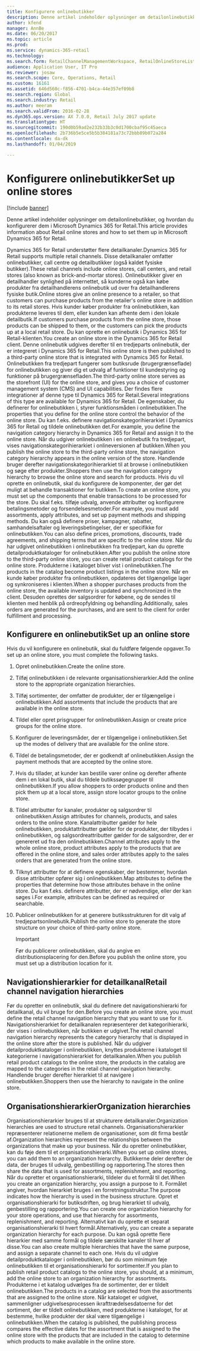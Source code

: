 ```yaml
---
title: Konfigurere onlinebutikker
description: Denne artikel indeholder oplysninger om detailonlinebutikker, og hvordan du konfigurerer dem i Microsoft Dynamics 365 for Retail.
author: kfend
manager: AnnBe
ms.date: 06/20/2017
ms.topic: article
ms.prod: 
ms.service: dynamics-365-retail
ms.technology: 
ms.search.form: RetailChannelManagementWorkspace, RetailOnlineStoreList
audience: Application User, IT Pro
ms.reviewer: josaw
ms.search.scope: Core, Operations, Retail
ms.custom: 16161
ms.assetid: 646d560c-f856-4701-b4ca-44e357ef09b8
ms.search.region: Global
ms.search.industry: Retail
ms.author: meeram
ms.search.validFrom: 2016-02-28
ms.dyn365.ops.version: AX 7.0.0, Retail July 2017 update
ms.translationtype: HT
ms.sourcegitcommit: 190d0b59ad2e232b33b3c0d1700cbaf95c45aeca
ms.openlocfilehash: 2b736b5e5ce5b5b384181a73c72bbb89b072a284
ms.contentlocale: da-dk
ms.lasthandoff: 01/04/2019

---
```


# <a name="set-up-online-stores"></a><span data-ttu-id="0f135-103">Konfigurere onlinebutikker</span><span class="sxs-lookup"><span data-stu-id="0f135-103">Set up online stores</span></span>

[!include [banner](includes/banner.md)]

<span data-ttu-id="0f135-104">Denne artikel indeholder oplysninger om detailonlinebutikker, og hvordan du konfigurerer dem i Microsoft Dynamics 365 for Retail.</span><span class="sxs-lookup"><span data-stu-id="0f135-104">This article provides information about Retail online stores and how to set them up in Microsoft Dynamics 365 for Retail.</span></span>

<span data-ttu-id="0f135-105">Dynamics 365 for Retail understøtter flere detailkanaler.</span><span class="sxs-lookup"><span data-stu-id="0f135-105">Dynamics 365 for Retail supports multiple retail channels.</span></span> <span data-ttu-id="0f135-106">Disse detailkanaler omfatter onlinebutikker, call centre og detailbutikker (også kaldet fysiske butikker).</span><span class="sxs-lookup"><span data-stu-id="0f135-106">These retail channels include online stores, call centers, and retail stores (also known as brick-and-mortar stores).</span></span> <span data-ttu-id="0f135-107">Onlinebutikker giver en detailhandler synlighed på internettet, så kunderne også kan købe produkter fra detailhandlerens onlinebutik ud over fra detailhandlerens fysiske butik.</span><span class="sxs-lookup"><span data-stu-id="0f135-107">Online stores give an online presence to a retailer, so that customers can purchase products from the retailer's online store in addition to its retail stores.</span></span> <span data-ttu-id="0f135-108">Hvis kunder køber produkter fra onlinebutikken, kan produkterne leveres til dem, eller kunden kan afhente dem i den lokale detailbutik.</span><span class="sxs-lookup"><span data-stu-id="0f135-108">If customers purchase products from the online store, those products can be shipped to them, or the customers can pick the products up at a local retail store.</span></span> <span data-ttu-id="0f135-109">Du kan oprette en onlinebutik i Dynamics 365 for Retail-klienten.</span><span class="sxs-lookup"><span data-stu-id="0f135-109">You create an online store in the Dynamics 365 for Retail client.</span></span> <span data-ttu-id="0f135-110">Denne onlinebutik udgives derefter til en tredjeparts onlinebutik, der er integreret i Dynamics 365 for Retail.</span><span class="sxs-lookup"><span data-stu-id="0f135-110">This online store is then published to a third-party online store that is integrated with Dynamics 365 for Retail.</span></span> <span data-ttu-id="0f135-111">Onlinebutikken fra tredjepart fungerer som butiksrude (brugergrænseflade) for onlinebutikken og giver dig et udvalg af funktioner til kundestyring og funktioner på brugergrænsefladen.</span><span class="sxs-lookup"><span data-stu-id="0f135-111">The third-party online store serves as the storefront (UI) for the online store, and gives you a choice of customer management system (CMS) and UI capabilities.</span></span> <span data-ttu-id="0f135-112">Der findes flere integrationer af denne type til Dynamics 365 for Retail.</span><span class="sxs-lookup"><span data-stu-id="0f135-112">Several integrations of this type are available for Dynamics 365 for Retail.</span></span> <span data-ttu-id="0f135-113">De egenskaber, du definerer for onlinebutikken i, styrer funktionsmåden i onlinebutikken.</span><span class="sxs-lookup"><span data-stu-id="0f135-113">The properties that you define for the online store control the behavior of the online store.</span></span> <span data-ttu-id="0f135-114">Du kan f.eks. definere navigationskategorihierarkiet i Dynamics 365 for Retail og tildele onlinebutikken det.</span><span class="sxs-lookup"><span data-stu-id="0f135-114">For example, you define the navigation category hierarchy in Dynamics 365 for Retail and assign it to the online store.</span></span> <span data-ttu-id="0f135-115">Når du udgiver onlinebutikken i en onlinebutik fra tredjepart, vises navigationskategorihierarkiet i onlineversionen af butikken.</span><span class="sxs-lookup"><span data-stu-id="0f135-115">When you publish the online store to the third-party online store, the navigation category hierarchy appears in the online version of the store.</span></span> <span data-ttu-id="0f135-116">Handlende bruger derefter navigationskategorihierarkiet til at browse i onlinebutikken og søge efter produkter.</span><span class="sxs-lookup"><span data-stu-id="0f135-116">Shoppers then use the navigation category hierarchy to browse the online store and search for products.</span></span> <span data-ttu-id="0f135-117">Hvis du vil oprette en onlinebutik, skal du konfigurere de komponenter, der gør det muligt at behandle transaktioner for butikken.</span><span class="sxs-lookup"><span data-stu-id="0f135-117">To create an online store, you must set up the components that enable transactions to be processed for the store.</span></span> <span data-ttu-id="0f135-118">Du skal f.eks. tilføje udvalg, anvende attributter og konfigurere betalingsmetoder og forsendelsesmetoder.</span><span class="sxs-lookup"><span data-stu-id="0f135-118">For example, you must add assortments, apply attributes, and set up payment methods and shipping methods.</span></span> <span data-ttu-id="0f135-119">Du kan også definere priser, kampagner, rabatter, samhandelsaftaler og leveringsbetingelser, der er specifikke for onlinebutikken.</span><span class="sxs-lookup"><span data-stu-id="0f135-119">You can also define prices, promotions, discounts, trade agreements, and shipping terms that are specific to the online store.</span></span> <span data-ttu-id="0f135-120">Når du har udgivet onlinebutikken i onlinebutikken fra tredjepart, kan du oprette detailproduktkataloger for onlinebutikken.</span><span class="sxs-lookup"><span data-stu-id="0f135-120">After you publish the online store to the third-party online store, you can create retail product catalogs for the online store.</span></span> <span data-ttu-id="0f135-121">Produkterne i kataloget bliver vist i onlinebutikken.</span><span class="sxs-lookup"><span data-stu-id="0f135-121">The products in the catalog become product listings in the online store.</span></span> <span data-ttu-id="0f135-122">Når en kunde køber produkter fra onlinebutikken, opdateres det tilgængelige lager og synkroniseres i klienten.</span><span class="sxs-lookup"><span data-stu-id="0f135-122">When a shopper purchases products from the online store, the available inventory is updated and synchronized in the client.</span></span> <span data-ttu-id="0f135-123">Desuden oprettes der salgsordrer for købene, og de sendes til klienten med henblik på ordreopfyldning og behandling.</span><span class="sxs-lookup"><span data-stu-id="0f135-123">Additionally, sales orders are generated for the purchases, and are sent to the client for order fulfillment and processing.</span></span>

## <a name="set-up-an-online-store"></a><span data-ttu-id="0f135-124">Konfigurere en onlinebutik</span><span class="sxs-lookup"><span data-stu-id="0f135-124">Set up an online store</span></span>

<span data-ttu-id="0f135-125">Hvis du vil konfigurere en onlinebutik, skal du fuldføre følgende opgaver.</span><span class="sxs-lookup"><span data-stu-id="0f135-125">To set up an online store, you must complete the following tasks.</span></span>

1. <span data-ttu-id="0f135-126">Opret onlinebutikken.</span><span class="sxs-lookup"><span data-stu-id="0f135-126">Create the online store.</span></span>
2. <span data-ttu-id="0f135-127">Tilføj onlinebutikken i de relevante organisationshierarkier.</span><span class="sxs-lookup"><span data-stu-id="0f135-127">Add the online store to the appropriate organization hierarchies.</span></span>
3. <span data-ttu-id="0f135-128">Tilføj sortimenter, der omfatter de produkter, der er tilgængelige i onlinebutikken.</span><span class="sxs-lookup"><span data-stu-id="0f135-128">Add assortments that include the products that are available in the online store.</span></span>
4. <span data-ttu-id="0f135-129">Tildel eller opret prisgrupper for onlinebutikken.</span><span class="sxs-lookup"><span data-stu-id="0f135-129">Assign or create price groups for the online store.</span></span>
5. <span data-ttu-id="0f135-130">Konfigurer de leveringsmåder, der er tilgængelige i onlinebutikken.</span><span class="sxs-lookup"><span data-stu-id="0f135-130">Set up the modes of delivery that are available for the online store.</span></span>
6. <span data-ttu-id="0f135-131">Tildel de betalingsmetoder, der er godkendt af onlinebutikken.</span><span class="sxs-lookup"><span data-stu-id="0f135-131">Assign the payment methods that are accepted by the online store.</span></span>
7. <span data-ttu-id="0f135-132">Hvis du tillader, at kunder kan bestille varer online og derefter afhente dem i en lokal butik, skal du tildele butikssøgegrupper til onlinebutikken.</span><span class="sxs-lookup"><span data-stu-id="0f135-132">If you allow shoppers to order products online and then pick them up at a local store, assign store locator groups to the online store.</span></span>
8. <span data-ttu-id="0f135-133">Tildel attributter for kanaler, produkter og salgsordrer til onlinebutikken.</span><span class="sxs-lookup"><span data-stu-id="0f135-133">Assign attributes for channels, products, and sales orders to the online store.</span></span> <span data-ttu-id="0f135-134">Kanalattributter gælder for hele onlinebutikken, produktattributter gælder for de produkter, der tilbydes i onlinebutikken, og salgsordreattributter gælder for de salgsordrer, der er genereret ud fra den onlinebutikken.</span><span class="sxs-lookup"><span data-stu-id="0f135-134">Channel attributes apply to the whole online store, product attributes apply to the products that are offered in the online store, and sales order attributes apply to the sales orders that are generated from the online store.</span></span>
9. <span data-ttu-id="0f135-135">Tilknyt attributter for at definere egenskaber, der bestemmer, hvordan disse attributter opfører sig i onlinebutikken.</span><span class="sxs-lookup"><span data-stu-id="0f135-135">Map attributes to define the properties that determine how those attributes behave in the online store.</span></span> <span data-ttu-id="0f135-136">Du kan f.eks. definere attributter, der er nødvendige, eller der kan søges i.</span><span class="sxs-lookup"><span data-stu-id="0f135-136">For example, attributes can be defined as required or searchable.</span></span>
10. <span data-ttu-id="0f135-137">Publicer onlinebutikken for at generere butiksstrukturen for dit valg af tredjepartsonlinebutik.</span><span class="sxs-lookup"><span data-stu-id="0f135-137">Publish the online store to generate the store structure on your choice of third-party online store.</span></span>

    > [!IMPORTANT]
    > <span data-ttu-id="0f135-138">Før du publicerer onlinebutikken, skal du angive en distributionsplacering for den.</span><span class="sxs-lookup"><span data-stu-id="0f135-138">Before you publish the online store, you must set up a distribution location for it.</span></span>

## <a name="retail-channel-navigation-hierarchies"></a><span data-ttu-id="0f135-139">Navigationshierarkier for detailkanal</span><span class="sxs-lookup"><span data-stu-id="0f135-139">Retail channel navigation hierarchies</span></span>

<span data-ttu-id="0f135-140">Før du opretter en onlinebutik, skal du definere det navigationshierarki for detailkanal, du vil bruge for den.</span><span class="sxs-lookup"><span data-stu-id="0f135-140">Before you create an online store, you must define the retail channel navigation hierarchy that you want to use for it.</span></span> <span data-ttu-id="0f135-141">Navigationshierarkiet for detailkanalen repræsenterer det kategorihierarki, der vises i onlinebutikken, når butikken er udgivet.</span><span class="sxs-lookup"><span data-stu-id="0f135-141">The retail channel navigation hierarchy represents the category hierarchy that is displayed in the online store after the store is published.</span></span> <span data-ttu-id="0f135-142">Når du udgiver detailproduktkataloger i onlinebutikken, knyttes produkterne i kataloget til kategorierne i navigationshierarkiet for detailkanalen.</span><span class="sxs-lookup"><span data-stu-id="0f135-142">When you publish retail product catalogs to the online store, the products in the catalog are mapped to the categories in the retail channel navigation hierarchy.</span></span> <span data-ttu-id="0f135-143">Handlende bruger derefter hierarkiet til at navigere i onlinebutikken.</span><span class="sxs-lookup"><span data-stu-id="0f135-143">Shoppers then use the hierarchy to navigate in the online store.</span></span>

## <a name="organization-hierarchies"></a><span data-ttu-id="0f135-144">Organisationshierarkier</span><span class="sxs-lookup"><span data-stu-id="0f135-144">Organization hierarchies</span></span>

<span data-ttu-id="0f135-145">Organisationshierarkier bruges til at strukturere detailkanaler.</span><span class="sxs-lookup"><span data-stu-id="0f135-145">Organization hierarchies are used to structure retail channels.</span></span> <span data-ttu-id="0f135-146">Organisationshierarkier repræsenterer relationerne mellem de organisationer, som dit firma består af.</span><span class="sxs-lookup"><span data-stu-id="0f135-146">Organization hierarchies represent the relationships between the organizations that make up your business.</span></span> <span data-ttu-id="0f135-147">Når du opretter onlinebutikker, kan du føje dem til et organisationshierarki.</span><span class="sxs-lookup"><span data-stu-id="0f135-147">When you set up online stores, you can add them to an organization hierarchy.</span></span> <span data-ttu-id="0f135-148">Butikkerne deler derefter de data, der bruges til udvalg, genbestilling og rapportering.</span><span class="sxs-lookup"><span data-stu-id="0f135-148">The stores then share the data that is used for assortments, replenishment, and reporting.</span></span> <span data-ttu-id="0f135-149">Når du opretter et organisationshierarki, tildeler du et formål til det.</span><span class="sxs-lookup"><span data-stu-id="0f135-149">When you create an organization hierarchy, you assign a purpose to it.</span></span> <span data-ttu-id="0f135-150">Formålet angiver, hvordan hierarkiet bruges i en forretningsstruktur.</span><span class="sxs-lookup"><span data-stu-id="0f135-150">The purpose indicates how the hierarchy is used in the business structure.</span></span> <span data-ttu-id="0f135-151">Opret et organisationshierarki for butiksdriften, og brug hierarkiet til udvalg, genbestilling og rapportering.</span><span class="sxs-lookup"><span data-stu-id="0f135-151">You can create one organization hierarchy for your store operations, and use that hierarchy for assortments, replenishment, and reporting.</span></span> <span data-ttu-id="0f135-152">Alternativt kan du oprette et separat organisationshierarki til hvert formål.</span><span class="sxs-lookup"><span data-stu-id="0f135-152">Alternatively, you can create a separate organization hierarchy for each purpose.</span></span> <span data-ttu-id="0f135-153">Du kan også oprette flere hierarkier med samme formål og tildele særskilte kanaler til hver af disse.</span><span class="sxs-lookup"><span data-stu-id="0f135-153">You can also create multiple hierarchies that have the same purpose, and assign a separate channel to each one.</span></span> <span data-ttu-id="0f135-154">Hvis du vil udgive detailproduktkataloger i onlinebutikken, bør du som minimum føje onlinebutikken til et organisationshierarki for sortimenter.</span><span class="sxs-lookup"><span data-stu-id="0f135-154">If you plan to publish retail product catalogs to the online store, you should, at a minimum, add the online store to an organization hierarchy for assortments.</span></span> <span data-ttu-id="0f135-155">Produkterne i et katalog udvælges fra de sortimenter, der er tildelt onlinebutikken.</span><span class="sxs-lookup"><span data-stu-id="0f135-155">The products in a catalog are selected from the assortments that are assigned to the online store.</span></span> <span data-ttu-id="0f135-156">Når kataloget er udgivet, sammenligner udgivelsesprocessen ikrafttrædelsesdatoerne for det sortiment, der er tildelt onlinebutikken, med produkterne i kataloget, for at bestemme, hvilke produkter der skal være tilgængelige i onlinebutikken.</span><span class="sxs-lookup"><span data-stu-id="0f135-156">When the catalog is published, the publishing process compares the effective dates for the assortment that is assigned to the online store with the products that are included in the catalog to determine which products to make available in the online store.</span></span>

